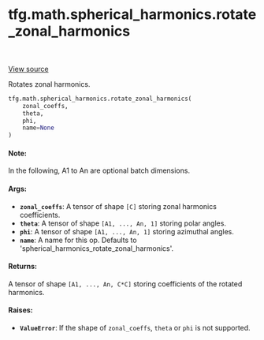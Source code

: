 <div itemscope itemtype="http://developers.google.com/ReferenceObject">
<meta itemprop="name" content="tfg.math.spherical_harmonics.rotate_zonal_harmonics" />
<meta itemprop="path" content="Stable" />
</div>

# tfg.math.spherical_harmonics.rotate_zonal_harmonics

<table class="tfo-notebook-buttons tfo-api" align="left">
</table>

<a target="_blank" href="https://github.com/tensorflow/graphics/blob/master/tensorflow_graphics/math/spherical_harmonics.py">View
source</a>

Rotates zonal harmonics.

``` python
tfg.math.spherical_harmonics.rotate_zonal_harmonics(
    zonal_coeffs,
    theta,
    phi,
    name=None
)
```



<!-- Placeholder for "Used in" -->

#### Note:

In the following, A1 to An are optional batch dimensions.

#### Args:

* <b>`zonal_coeffs`</b>: A tensor of shape `[C]` storing zonal harmonics coefficients.
* <b>`theta`</b>: A tensor of shape `[A1, ..., An, 1]` storing polar angles.
* <b>`phi`</b>: A tensor of shape `[A1, ..., An, 1]` storing azimuthal angles.
* <b>`name`</b>: A name for this op. Defaults to
  'spherical_harmonics_rotate_zonal_harmonics'.


#### Returns:

A tensor of shape `[A1, ..., An, C*C]` storing coefficients of the rotated
harmonics.

#### Raises:

* <b>`ValueError`</b>: If the shape of `zonal_coeffs`, `theta` or `phi` is not
  supported.
